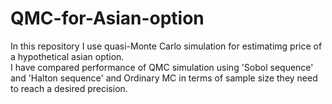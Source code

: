 # QMC-for-Asian-option
In this repository I use quasi-Monte Carlo simulation for estimatimg price of a hypothetical asian option.  
I have compared performance of QMC simulation using 'Sobol sequence' and 'Halton sequence' and Ordinary MC in terms of
sample size they need to reach a desired precision.
